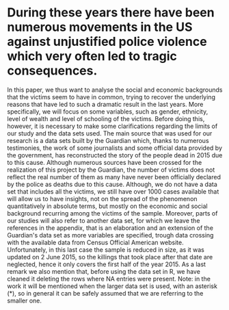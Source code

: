 # During these years there have been numerous movements in the US against unjustified police violence which very often led to tragic consequences.
In this paper, we thus want to analyse the social and economic backgrounds that the victims seem to have in common, trying to recover the underlying reasons that have led to such a dramatic result in the last years.
More specifically, we will focus on some variables, such as gender, ethnicity, level of wealth and level of schooling of the victims.
Before doing this, however, it is necessary to make some clarifications regarding the limits of our study and the data sets used.
The main source that was used for our research is a data sets built by the Guardian which, thanks to numerous testimonies, the work of some journalists and some official data provided by the government, has reconstructed the story of the people dead in 2015 due to this cause. Although numerous sources have been crossed for the realization of this project by the Guardian, the number of victims does not reflect the real number of them as many have never been officially declared by the police as deaths due to this cause. Although, we do not have a data set that includes all the victims, we still have over 1000 cases available that will allow us to have insights, not on the spread of the phenomenon quantitatively in absolute terms, but mostly on the economic and social background recurring among the victims of the sample.
Moreover, parts of our studies will also refer to another data set, for which we leave the references in the appendix, that is an elaboration and an extension of the Guardian's data set as more variables are specified, trough data crossing with the available data from Census Official American website. Unfortunately, in this last case the sample is reduced in size, as it was updated on 2 June 2015, so the killings that took place after that date are neglected, hence it only covers the first half of the year 2015.
As a last remark we also mention that, before using the data set in R, we have cleaned it deleting the rows where NA entries were present.
Note: in the work it will be mentioned when the larger data set is used, with an asterisk (*), so in general it can be safely assumed that we are referring to the smaller one.
